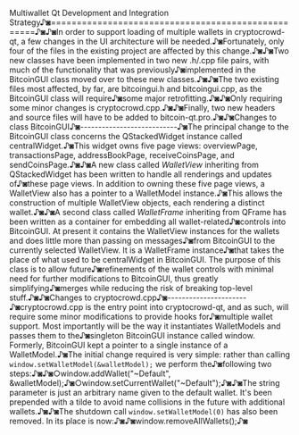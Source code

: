 Multiwallet Qt Development and Integration Strategy♪◙===================================================♪◙♪◙In order to support loading of multiple wallets in cryptocrowd-qt, a few changes in the UI architecture will be needed.♪◙Fortunately, only four of the files in the existing project are affected by this change.♪◙♪◙Two new classes have been implemented in two new .h/.cpp file pairs, with much of the functionality that was previously♪◙implemented in the BitcoinGUI class moved over to these new classes.♪◙♪◙The two existing files most affected, by far, are bitcoingui.h and bitcoingui.cpp, as the BitcoinGUI class will require♪◙some major retrofitting.♪◙♪◙Only requiring some minor changes is cryptocrowd.cpp.♪◙♪◙Finally, two new headers and source files will have to be added to bitcoin-qt.pro.♪◙♪◙Changes to class BitcoinGUI♪◙---------------------------♪◙The principal change to the BitcoinGUI class concerns the QStackedWidget instance called centralWidget.♪◙This widget owns five page views: overviewPage, transactionsPage, addressBookPage, receiveCoinsPage, and sendCoinsPage.♪◙♪◙A new class called *WalletView* inheriting from QStackedWidget has been written to handle all renderings and updates of♪◙these page views. In addition to owning these five page views, a WalletView also has a pointer to a WalletModel instance.♪◙This allows the construction of multiple WalletView objects, each rendering a distinct wallet.♪◙♪◙A second class called *WalletFrame* inheriting from QFrame has been written as a container for embedding all wallet-related♪◙controls into BitcoinGUI. At present it contains the WalletView instances for the wallets and does little more than passing on messages♪◙from BitcoinGUI to the currently selected WalletView. It is a WalletFrame instance♪◙that takes the place of what used to be centralWidget in BitcoinGUI. The purpose of this class is to allow future♪◙refinements of the wallet controls with minimal need for further modifications to BitcoinGUI, thus greatly simplifying♪◙merges while reducing the risk of breaking top-level stuff.♪◙♪◙Changes to cryptocrowd.cpp♪◙----------------------♪◙cryptocrowd.cpp is the entry point into cryptocrowd-qt, and as such, will require some minor modifications to provide hooks for♪◙multiple wallet support. Most importantly will be the way it instantiates WalletModels and passes them to the♪◙singleton BitcoinGUI instance called window. Formerly, BitcoinGUI kept a pointer to a single instance of a WalletModel.♪◙The initial change required is very simple: rather than calling `window.setWalletModel(&walletModel);` we perform the♪◙following two steps:♪◙♪◙○window.addWallet("~Default", &walletModel);♪◙○window.setCurrentWallet("~Default");♪◙♪◙The string parameter is just an arbitrary name given to the default wallet. It's been prepended with a tilde to avoid name collisions in the future with additional wallets.♪◙♪◙The shutdown call `window.setWalletModel(0)` has also been removed. In its place is now:♪◙♪◙window.removeAllWallets();♪◙